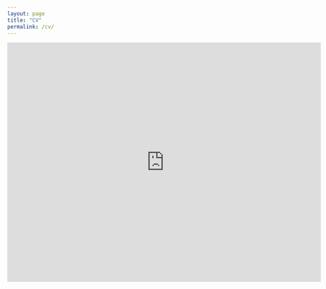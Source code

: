 ```yaml
---
layout: page
title: "CV"
permalink: /cv/
---
```

<embed src="https://drive.google.com/viewerng/
viewer?embedded=true&url=http://courtajimenez.github.io/docs/CV_Jimenez.pdf" width="720" height="550">
